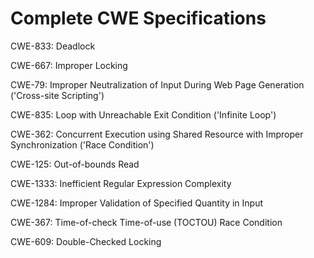 

# Complete CWE Specifications

CWE-833: Deadlock

CWE-667: Improper Locking

CWE-79: Improper Neutralization of Input During Web Page Generation ('Cross-site Scripting')

CWE-835: Loop with Unreachable Exit Condition ('Infinite Loop')

CWE-362: Concurrent Execution using Shared Resource with Improper Synchronization ('Race Condition')

CWE-125: Out-of-bounds Read

CWE-1333: Inefficient Regular Expression Complexity

CWE-1284: Improper Validation of Specified Quantity in Input

CWE-367: Time-of-check Time-of-use (TOCTOU) Race Condition

CWE-609: Double-Checked Locking